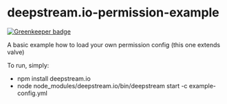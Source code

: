 # deepstream.io-permission-example

[![Greenkeeper badge](https://badges.greenkeeper.io/deepstreamIO/deepstream.io-permission-example.svg)](https://greenkeeper.io/)

A basic example how to load your own permission config (this one extends valve)

To run, simply:

- npm install deepstream.io
- node node_modules/deepstream.io/bin/deepstream start -c example-config.yml
